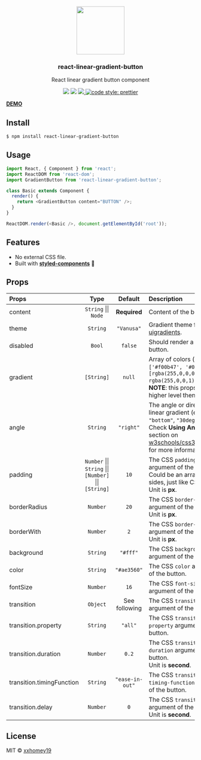 <p align="center">
  <br />
  <img src="https://user-images.githubusercontent.com/12113222/39959488-02d9f12a-5645-11e8-8a50-f6bcda5cdbbf.gif" height="128">
  <h3 align="center">react-linear-gradient-button</h3>
  <p align="center">React linear gradient button component</p>
</p>
<p align="center">
  <a target="_blank" href="https://npmjs.org/package/react-linear-gradient-button" title="NPM version"><img src="https://img.shields.io/npm/v/react-linear-gradient-button.svg"></a>
  <a target="_blank" href="https://travis-ci.com/xxhomey19/react-linear-gradient-button" title="Build Status"><img src="https://travis-ci.com/xxhomey19/react-linear-gradient-button.svg?branch=master"></a>
  <a target="_blank" href="https://opensource.org/licenses/MIT" title="License: MIT">
    <img src="https://img.shields.io/badge/License-MIT-blue.svg">
  </a>
  <a href="#badge">
    <img alt="code style: prettier" src="https://img.shields.io/badge/code_style-prettier-ff69b4.svg">
  </a>
</p>

**[DEMO](https://xxhomey19.github.io/react-linear-gradient-button/)**

## Install

```
$ npm install react-linear-gradient-button
```

## Usage

```js
import React, { Component } from 'react';
import ReactDOM from 'react-dom';
import GradientButton from 'react-linear-gradient-button';

class Basic extends Component {
  render() {
    return <GradientButton content="BUTTON" />;
  }
}

ReactDOM.render(<Basic />, document.getElementById('root'));
```

## Features

* No external CSS file.
* Built with [**styled-components**](https://github.com/styled-components/styled-components) 💅

## Props

| Props                     |                          Type                          |     Default     | Description                                                                                                                                                                                                        |
| :------------------------ | :----------------------------------------------------: | :-------------: | :----------------------------------------------------------------------------------------------------------------------------------------------------------------------------------------------------------------- |
| content                   |                  `String` \|\| `Node`                  |  **Required**   | Content of the button.                                                                                                                                                                                             |
| theme                     |                        `String`                        |   `"Vanusa"`    | Gradient theme from [uigradients](https://uigradients.com/).                                                                                                                                                       |
| disabled                  |                         `Bool`                         |     `false`     | Should render a disabled button.                                                                                                                                                                                   |
| gradient                  |                       `[String]`                       |     `null`      | Array of colors (e.g., `['#f00b47', '#0f6bb6']`, `[rgba(255,0,0,0), rgba(255,0,0,1)]`).<br />**NOTE**: this props has higher level then `theme`.                                                                   |
| angle                     |                        `String`                        |    `"right"`    | The angle or direction of linear gradient (e.g., `"bottom"`, `"30deg"`).<br />Check **Using Angles** section on [w3schools/css3_gradients](https://www.w3schools.com/css/css3_gradients.asp) for more information. |
| padding                   | `Number` \|\| `String` \|\| `[Number]` \|\| `[String]` |      `10`       | The CSS `padding` argument of the button. Could be an array of four sides, just like CSS.<br />Unit is **px**.                                                                                                     |
| borderRadius              |                        `Number`                        |      `20`       | The CSS `border-radius` argument of the button.<br />Unit is **px**.                                                                                                                                               |
| borderWith                |                        `Number`                        |       `2`       | The CSS `border-width` argument of the button.<br />Unit is **px**.                                                                                                                                                |
| background                |                        `String`                        |    `"#fff"`     | The CSS `background-color` argument of the button.                                                                                                                                                                 |
| color                     |                        `String`                        |   `"#ae3560"`   | The CSS `color` argument of the button.                                                                                                                                                                            |
| fontSize                  |                        `Number`                        |      `16`       | The CSS `font-size` argument of the button.                                                                                                                                                                        |
| transition                |                        `Object`                        |  See following  | The CSS `transition` argument of the button.                                                                                                                                                                       |
| transition.property       |                        `String`                        |     `"all"`     | The CSS `transition-property` argument of the button.                                                                                                                                                              |
| transition.duration       |                        `Number`                        |      `0.2`      | The CSS `transition-duration` argument of the button.<br />Unit is **second**.                                                                                                                                     |
| transition.timingFunction |                        `String`                        | `"ease-in-out"` | The CSS `transition-timing-function` argument of the button.                                                                                                                                                       |
| transition.delay          |                        `Number`                        |       `0`       | The CSS `transition-delay` argument of the button.<br />Unit is **second**.                                                                                                                                        |

## License

MIT © [xxhomey19](https://github.com/xxhomey19)
